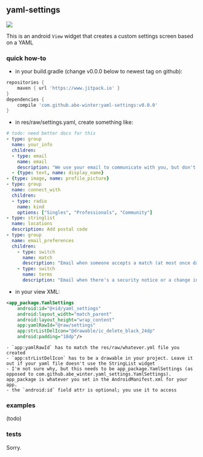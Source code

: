 ## yaml-settings

[![](https://jitpack.io/v/abe-winter/yaml-settings.svg)](https://jitpack.io/#abe-winter/yaml-settings)

This is an android `View` widget that creates a custom settings screen based on a YAML

### quick how-to

* in your build.gradle (change v0.0.0 below to newest tag on github):
```groovy
repositories {
    maven { url 'https://www.jitpack.io' }
}
dependencies {
	compile 'com.github.abe-winter:yaml-settings:v0.0.0'
}
```
* in res/raw/settings.yaml, create something like:
```yaml
# todo: need better docs for this
- type: group
  name: your_info
  children:
  - type: email
    name: email
    description: "We use your email to communicate with you, but don't share it with other users."
  - {type: text, name: display_name}
- {type: image, name: profile_picture}
- type: group
  name: connect_with
  children:
  - type: radio
    name: kind
    options: ["Singles", "Professionals", "Community"]
- type: stringlist
  name: locations
  description: Add postal code
- type: group
  name: email_preferences
  children:
    - type: switch
      name: match
      description: "Email when someone accepts a match (at most once daily)."
    - type: switch
      name: terms
      description: "Email when there's a security notice or a change in our terms."
```
* in your view XML:
```xml
<app_package.YamlSettings
    android:id="@+id/yaml_settings"
    android:layout_width="match_parent"
    android:layout_height="wrap_content"
    app:yamlRawId="@raw/settings"
    app:strListDelIcon="@drawable/ic_delete_black_24dp"
    android:padding="18dp"/>
```
	- `app:yamlRawId` has to match the res/raw/whatever.yml file you created
	- `app:strListDelIcon` has to be a drawable in your project. Leave it out if your yaml file doesn't use the StringList widget
	- I'm not sure why, but this needs to be app_package.YamlSettings (as opposed to com.github.abe_winter.yaml_settings.YamlSettings). app_package is whatever you set in the AndroidManifest.xml for your app.
	- the `android:id` field attr is optional; you use it to access 

### examples

(todo)

### tests

Sorry.
